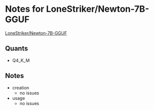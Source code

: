 # Notes for LoneStriker/Newton-7B-GGUF
[LoneStriker/Newton-7B-GGUF](https://huggingface.co/LoneStriker/Newton-7B-GGUF)

## Quants
- Q4_K_M

## Notes
- creation
  - no issues
- usage
  - no issues
